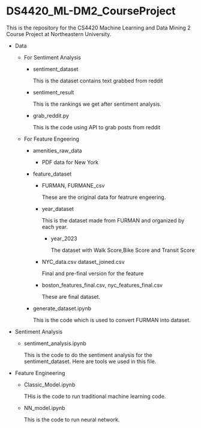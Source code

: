 # DS4420_ML-DM2_CourseProject
This is the repository for the CS4420 Machine Learning and Data Mining 2 Course Project at Northeastern University.

- Data
    - For Sentiment Analysis
        - sentiment_dataset

            This is the dataset contains text grabbed from reddit

        - sentiment_result

            This is the rankings we get after sentiment analysis.
        
        - grab_reddit.py

            This is the code using API to grab posts from reddit

            
    - For Feature Engeering
        - amenities_raw_data
            - PDF data for New York

        - feature_dataset
            - FURMAN, FURMANE_csv

                These are the original data for featrure engeering.

            - year_dataset

                This is the dataset made from FURMAN and organized by each year.
                - year_2023

                    The dataset with Walk Score,Bike Score and Transit Score

            - NYC_data.csv dataset_joined.csv

                Final and pre-final version for the feature

            - boston_features_final.csv, nyc_features_final.csv

                These are final dataset.

        - generate_dataset.ipynb

            This is the code which is used to convert FURMAN into dataset.

- Sentiment Analysis
    - sentiment_analysis.ipynb

        This is the code to do the sentiment analysis for the sentiment_dataset. Here are tools we used in this file.

- Feature Engineering
    - Classic_Model.ipynb

        THis is the code to run traditional machine learning code.

    - NN_model.ipynb

        This is the code to run neural network.


